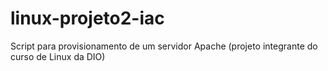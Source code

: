 # linux-projeto2-iac
Script para provisionamento de um servidor Apache (projeto integrante do curso de Linux da DIO)
